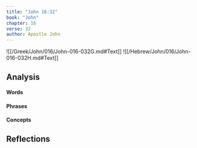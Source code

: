 ```yaml
---
title: "John 16:32"
book: "John"
chapter: 16
verse: 32
author: Apostle John
---
```

![[/Greek/John/016/John-016-032G.md#Text]]
![[/Hebrew/John/016/John-016-032H.md#Text]]

## Analysis

#### Words

#### Phrases

#### Concepts

## Reflections
